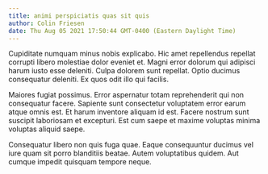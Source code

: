 ```yaml
---
title: animi perspiciatis quas sit quis
author: Colin Friesen
date: Thu Aug 05 2021 17:50:44 GMT-0400 (Eastern Daylight Time)
---
```

Cupiditate numquam minus nobis explicabo. Hic amet repellendus repellat corrupti libero molestiae dolor eveniet et. Magni error dolorum qui adipisci harum iusto esse deleniti. Culpa dolorem sunt repellat. Optio ducimus consequatur deleniti. Ex quos odit illo qui facilis.

 Maiores fugiat possimus. Error aspernatur totam reprehenderit qui non consequatur facere. Sapiente sunt consectetur voluptatem error earum atque omnis est. Et harum inventore aliquam id est. Facere nostrum sunt suscipit laboriosam et excepturi. Est cum saepe et maxime voluptas minima voluptas aliquid saepe.

 Consequatur libero non quis fuga quae. Eaque consequuntur ducimus vel iure quam sit porro blanditiis beatae. Autem voluptatibus quidem. Aut cumque impedit quisquam tempore neque.